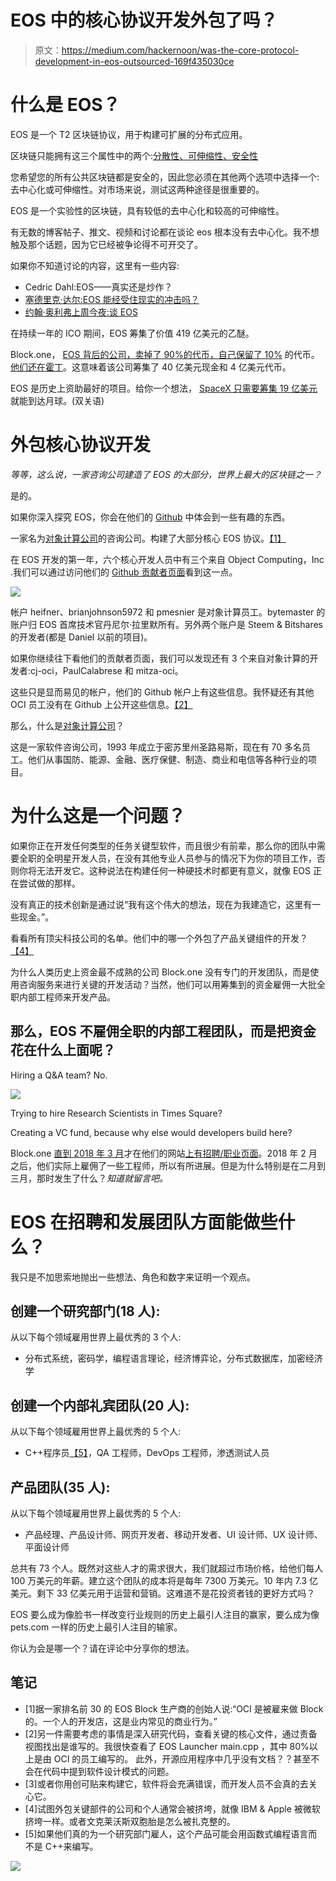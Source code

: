 # EOS 中的核心协议开发外包了吗？

> 原文：<https://medium.com/hackernoon/was-the-core-protocol-development-in-eos-outsourced-169f435030ce>

# 什么是 EOS？

EOS 是一个 T2 区块链协议，用于构建可扩展的分布式应用。

区块链只能拥有这三个属性中的两个:[分散性、可伸缩性、安全性](https://github.com/ethereum/wiki/wiki/Sharding-FAQs)

您希望您的所有公共区块链都是安全的，因此您必须在其他两个选项中选择一个:去中心化或可伸缩性。对市场来说，测试这两种途径是很重要的。

EOS 是一个实验性的区块链，具有较低的去中心化和较高的可伸缩性。

有无数的博客帖子、推文、视频和讨论都在谈论 eos 根本没有去中心化。我不想触及那个话题，因为它已经被争论得不可开交了。

如果你不知道讨论的内容，这里有一些内容:

*   Cedric Dahl:EOS——真实还是炒作？
*   [塞德里克·达尔:EOS 能经受住现实的冲击吗？](https://www.youtube.com/watch?v=6LjGkR23RKw)
*   [约翰·奥利弗上周今夜:谈 EOS](https://youtu.be/g6iDZspbRMg?t=18m55s)

在持续一年的 ICO 期间，EOS 筹集了价值 419 亿美元的乙醚。

Block.one， [EOS 背后的公司，卖掉了 90%的代币，自己保留了 10%](https://etherscan.io/token/0x86fa049857e0209aa7d9e616f7eb3b3b78ecfdb0#balances) 的代币。[他们还在霍丁](https://www.bloks.io/account/b1)。这意味着该公司筹集了 40 亿美元现金和 4 亿美元代币。

EOS 是历史上资助最好的项目。给你一个想法， [SpaceX 只需要筹集 19 亿美元](https://www.crunchbase.com/search/funding_rounds/field/organizations/funding_total/space-exploration-technologies)就能到达月球。(双关语)

# 外包核心协议开发

*等等，这么说，一家咨询公司建造了 EOS 的大部分，世界上最大的区块链之一？*

是的。

如果你深入探究 EOS，你会在他们的 [Github](https://github.com/EOSIO/eos) 中体会到一些有趣的东西。

一家名为[对象计算公司](https://objectcomputing.com/)的咨询公司。构建了大部分核心 EOS 协议。[【1】](/p/169f435030ce#8164)

在 EOS 开发的第一年，六个核心开发人员中有三个来自 Object Computing，Inc .我们可以通过访问他们的 [Github 贡献者页面](https://github.com/EOSIO/eos/graphs/contributors)看到这一点。

![](img/bcd4fa5509f806c3049aa38340f3a94c.png)

帐户 heifner、brianjohnson5972 和 pmesnier 是对象计算员工。bytemaster 的账户归 EOS 首席技术官丹尼尔·拉里默所有。另外两个账户是 Steem & Bitshares 的开发者(都是 Daniel 以前的项目)。

如果你继续往下看他们的贡献者页面，我们可以发现还有 3 个来自对象计算的开发者:cj-oci，PaulCalabrese 和 mitza-oci。

这些只是显而易见的帐户，他们的 Github 帐户上有这些信息。我怀疑还有其他 OCI 员工没有在 Github 上公开这些信息。[【2】](/p/169f435030ce#ceba)

那么，什么是[对象计算公司](https://objectcomputing.com/)？

这是一家软件咨询公司，1993 年成立于密苏里州圣路易斯，现在有 70 多名员工。他们从事国防、能源、金融、医疗保健、制造、商业和电信等各种行业的项目。

# 为什么这是一个问题？

如果你正在开发任何类型的任务关键型软件，而且很少有前辈，那么你的团队中需要全职的全明星开发人员，在没有其他专业人员参与的情况下为你的项目工作，否则你将无法开发它。这种说法在构建任何一种硬技术时都更有意义，就像 EOS 正在尝试做的那样。

没有真正的技术创新是通过说“我有这个伟大的想法，现在为我建造它，这里有一些现金。”。

看看所有顶尖科技公司的名单。他们中的哪一个外包了产品关键组件的开发？[【4】](/p/169f435030ce#bbfc)

为什么人类历史上资金最不成熟的公司 Block.one 没有专门的开发团队，而是使用咨询服务来进行关键的开发活动？当然，他们可以用筹集到的资金雇佣一大批全职内部工程师来开发产品。

## 那么，EOS 不雇佣全职的内部工程团队，而是把资金花在什么上面呢？

Hiring a Q&A team? No.

![](img/a5d981b0d9551d3883163cd46237d0d5.png)

Trying to hire Research Scientists in Times Square?

Creating a VC fund, because why else would developers build here?

Block.one [直到 2018 年 3 月](https://web.archive.org/web/*/https://eos.io/)才在他们的网站[上有招聘/职业页面](https://web.archive.org/web/*/https://block.one/)。2018 年 2 月之后，他们实际上雇佣了一些工程师，所以有所进展。但是为什么特别是在二月到三月，那时发生了什么？*知道就留言吧。*

# EOS 在招聘和发展团队方面能做些什么？

我只是不加思索地抛出一些想法、角色和数字来证明一个观点。

## 创建一个研究部门(18 人):

从以下每个领域雇用世界上最优秀的 3 个人:

*   分布式系统，密码学，编程语言理论，经济博弈论，分布式数据库，加密经济学

## 创建一个内部礼宾团队(20 人):

从以下每个领域雇用世界上最优秀的 5 个人:

*   C++程序员[【5】](/p/169f435030ce#0475)，QA 工程师，DevOps 工程师，渗透测试人员

## 产品团队(35 人):

从以下每个领域雇用世界上最优秀的 5 个人:

*   产品经理、产品设计师、网页开发者、移动开发者、UI 设计师、UX 设计师、平面设计师

总共有 73 个人。既然对这些人才的需求很大，我们就超过市场价格，给他们每人 100 万美元的年薪。建立这个团队的成本将是每年 7300 万美元。10 年内 7.3 亿美元。剩下 33 亿美元用于运营和营销。这难道不是花投资者钱的更好方式吗？

EOS 要么成为像脸书一样改变行业规则的历史上最引人注目的赢家，要么成为像 pets.com 一样的历史上最引人注目的输家。

你认为会是哪一个？请在评论中分享你的想法。

## 笔记

*   [1]据一家排名前 30 的 EOS Block 生产商的创始人说:“OCI 是被雇来做 Block 的。一个人的开发店，这是业内常见的商业行为。”
*   [2]另一件需要考虑的事情是深入研究代码，查看关键的核心文件，通过责备视图找出是谁写的。我很快查看了 EOS Launcher main.cpp ，其中 80%以上是由 OCI 的员工编写的。
    此外，开源应用程序中几乎没有文档？？甚至不会在代码中提到软件设计模式的问题。
*   [3]或者你用创可贴来构建它，软件将会充满错误，而开发人员不会真的去关心它。
*   [4]试图外包关键部件的公司和个人通常会被挤垮，就像 IBM & Apple 被微软挤垮一样。或者文克莱沃斯双胞胎是怎么被扎克整的。
*   [5]如果他们真的为一个研究部门雇人，这个产品可能会用函数式编程语言而不是 C++来编写。

![](img/bf5d71e8eb10214b3a9d0b1910e9142d.png)